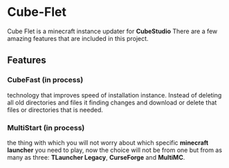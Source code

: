 # Cube-Flet
Cube Flet is a minecraft instance updater for <b>CubeStudio</b>
There are a few amazing features that are included in this project.

## Features
### CubeFast (in process)
technology that improves speed of installation instance. Instead of deleting all old directories and files it finding changes and download or delete that files or directories that is needed.
### MultiStart (in process)
the thing with which you will not worry about which specific <b>minecraft launcher</b> you need to play, now the choice will not be from one but from as many as three: <b>TLauncher Legacy</b>, <b>CurseForge</b> and <b>MultiMC</b>.
